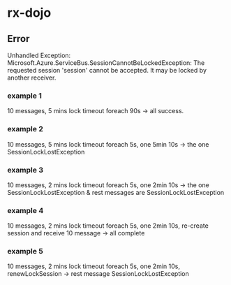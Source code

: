# rx-dojo

## Error
Unhandled Exception: Microsoft.Azure.ServiceBus.SessionCannotBeLockedException: The requested session 'session' cannot be accepted. It may be locked by another receiver. 

### example 1

10 messages, 5 mins lock timeout
foreach 90s -> all success. 

### example 2
10 messages, 5 mins lock timeout
foreach 5s, one 5min 10s -> the one SessionLockLostException

### example 3
10 messages, 2 mins lock timeout
foreach 5s, one 2min 10s -> the one SessionLockLostException & rest messages are SessionLockLostException 

### example 4
10 messages, 2 mins lock timeout
foreach 5s, one 2min 10s, re-create session and receive 10 message -> all complete

### example 5
10 messages, 2 mins lock timeout
foreach 5s, one 2min 10s, renewLockSession -> rest message SessionLockLostException


